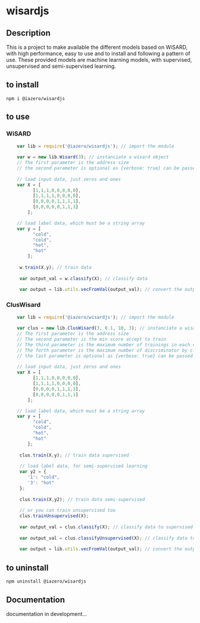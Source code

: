 # wisardjs

## Description
This is a project to make available the different models based on WiSARD, with high performance, easy to use and to install 
and following a pattern of use. These provided models are machine learning models, with supervised, unsupervised and 
semi-supervised learning.

## to install

    npm i @iazero/wisardjs

## to use

### WiSARD

```javascript
    var lib = require('@iazero/wisardjs'); // import the module
    
    var w = new lib.Wisard(3); // instanciate a wisard object
    // The first parameter is the address size
    // the second parameter is optional as {verbose: true} can be passed
    
    // load input data, just zeros and ones  
    var X = [
          [1,1,1,0,0,0,0,0],
          [1,1,1,1,0,0,0,0],
          [0,0,0,0,1,1,1,1],
          [0,0,0,0,0,1,1,1]
        ];

    // load label data, which must be a string array
    var y = [
          "cold",
          "cold",
          "hot",
          "hot"
        ];
        
     w.train(X,y); // train data
     
     var output_val = w.classify(X); // classify data
     
     var output = lib.utils.vecFromVal(output_val); // convert the output_val object to a common vector in js;
```

### ClusWisard

```javascript
    var lib = require('@iazero/wisardjs'); // import the module
    
    var clus = new lib.ClusWisard(3, 0.1, 10, 3); // instanciate a wisard object
    // The first parameter is the address size
    // The second parameter is the min score accept to train
    // The third parameter is the maximum number of trainings in each class
    // The forth parameter is the maximum number of discriminator by cluster, for limitate the cosume of memory.
    // the last parameter is optional as {verbose: true} can be passed
    
    // load input data, just zeros and ones  
    var X = [
          [1,1,1,0,0,0,0,0],
          [1,1,1,1,0,0,0,0],
          [0,0,0,0,1,1,1,1],
          [0,0,0,0,0,1,1,1]
        ];

    // load label data, which must be a string array
    var y = [
          "cold",
          "cold",
          "hot",
          "hot"
        ];
        
     clus.train(X,y); // train data supervised
     
     // load label data, for semi-supervised learning
     var y2 = {
        '1': "cold",
        '3': "hot"
     };
      
     clus.train(X,y2); // train data semi-supervised
      
     // or you can train unsupervised too
     clus.trainUnsupervised(X);
     
     var output_val = clus.classify(X); // classify data to supervised and semi-supervised
     
     var output_val = clus.classifyUnsupervised(X); // classify data to unsupervised
     
     var output = lib.utils.vecFromVal(output_val); // convert the output_val object to a common vector in js;
```

## to uninstall

    npm uninstall @iazero/wisardjs

## Documentation
documentation in development...
